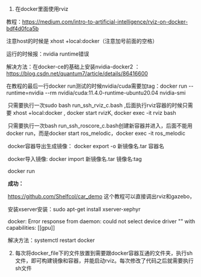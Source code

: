 1.  在docker里面使用rviz

   教程：https://medium.com/intro-to-artificial-intelligence/rviz-on-docker-bdf4d0fca5b

   注意host的时候是 xhost +local:docker（注意加号前面的空格）

   运行的时候报：nvidia runtime错误

   解决方法：在docker-ce的基础上安装nvidia-docker2 ：https://blog.csdn.net/quantum7/article/details/86416600

   在教程的最后一行docker run测试的时候nvidia/cuda需要加tag：docker run --runtime=nvidia --rm nvidia/cuda:11.4.0-runtime-ubuntu20.04 nvidia-smi



​		只需要执行一次sudo bash run_ssh_rviz_c.bash ,后面执行rviz容器的时候只需要  xhost +local:docker ,  docker start rvizK, docker exec -it rviz bash

​		只需要执行一次bash run_ssh_roscore_c.bash创建新容器并进入，后面不能用docker run，而是docker start ros_melodic，docker exec -it ros_melodic

​		docker容器导出生成镜像： docker export -o 新镜像名.tar 容器名

​		docker导入镜像: docker import 新镜像名.tar 镜像名:tag

​		docker run 



​	**成功：**

​	https://github.com/Shelfcol/car_demo 这个教程可以直接调出rviz和gazebo，

​	安装xserver安装：sudo apt-get install xserver-xephyr

​	docker: Error response from daemon: could not select device driver "" with capabilities: [[gpu]]

​	解决方法：systemctl restart docker

2. 每次将docker_file下的文件放置到需要跟docker容器互通的文件夹，执行sh文件，即可构建镜像和容器，并能启动rviz。每次修改了代码之后就需要执行sh文件
